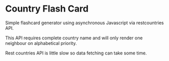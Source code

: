 
# Country Flash Card

Simple flashcard generator using asynchronous Javascript via restcountries API.

This API requires complete country name and will only render one neighbour on alphabetical priority.

Rest countries API is little slow so data fetching can take some time.
